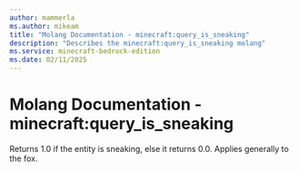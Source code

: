```yaml
---
author: mammerla
ms.author: mikeam
title: "Molang Documentation - minecraft:query_is_sneaking"
description: "Describes the minecraft:query_is_sneaking molang"
ms.service: minecraft-bedrock-edition
ms.date: 02/11/2025 
---
```


# Molang Documentation - minecraft:query_is_sneaking

Returns 1.0 if the entity is sneaking, else it returns 0.0. Applies generally to the fox.
